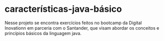 # características-java-básico
Nesse projeto se encontra exercícios feitos no bootcamp da Digital Inovationn em parceria com o Santander, que visam abordar os conceitos e princípios básicos da linguagem java. 
